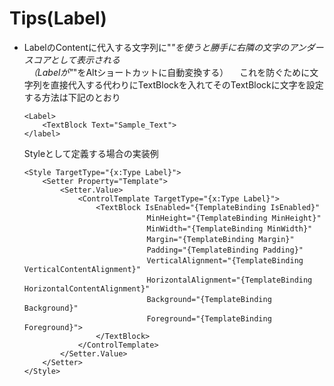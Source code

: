 # Tips(Label)

- LabelのContentに代入する文字列に"_"を使うと勝手に右隣の文字のアンダースコアとして表示される<br/>
　（Labelが"_"をAltショートカットに自動変換する）
　これを防ぐために文字列を直接代入する代わりにTextBlockを入れてそのTextBlockに文字を設定する方法は下記のとおり
    ```
    <Label>
        <TextBlock Text="Sample_Text">
    </label>
    ```

    Styleとして定義する場合の実装例
    ```
    <Style TargetType="{x:Type Label}">
        <Setter Property="Template">
            <Setter.Value>
                <ControlTemplate TargetType="{x:Type Label}">
                    <TextBlock IsEnabled="{TemplateBinding IsEnabled}"
                            　　MinHeight="{TemplateBinding MinHeight}"
                            　　MinWidth="{TemplateBinding MinWidth}"
                            　　Margin="{TemplateBinding Margin}"
                            　　Padding="{TemplateBinding Padding}"
                            　　VerticalAlignment="{TemplateBinding VerticalContentAlignment}"
                            　　HorizontalAlignment="{TemplateBinding HorizontalContentAlignment}"
                            　　Background="{TemplateBinding Background}"
                            　　Foreground="{TemplateBinding Foreground}">
                    </TextBlock>
                </ControlTemplate>
            </Setter.Value>
        </Setter>
    </Style>
    ```
